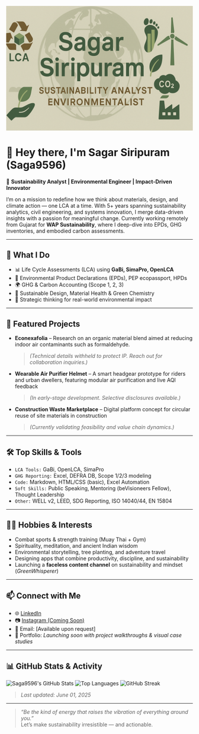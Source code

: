 ![Sagar Siripuram - Sustainability Analyst](./banner.png)
# 👋 Hey there, I'm Sagar Siripuram (Saga9596)

🌿 **Sustainability Analyst | Environmental Engineer | Impact-Driven Innovator**

I’m on a mission to redefine how we think about materials, design, and climate action — one LCA at a time. With 5+ years spanning sustainability analytics, civil engineering, and systems innovation, I merge data-driven insights with a passion for meaningful change. Currently working remotely from Gujarat for **WAP Sustainability**, where I deep-dive into EPDs, GHG inventories, and embodied carbon assessments.

---

## 💼 What I Do

- 📊 Life Cycle Assessments (LCA) using **GaBi, SimaPro, OpenLCA**
- 📃 Environmental Product Declarations (EPDs), PEP ecopassport, HPDs
- 🌍 GHG & Carbon Accounting (Scope 1, 2, 3)
- 🧪 Sustainable Design, Material Health & Green Chemistry
- 🧠 Strategic thinking for real-world environmental impact

---

## 🚀 Featured Projects

- **Econexafolia** – Research on an organic material blend aimed at reducing indoor air contaminants such as formaldehyde.  
  > *(Technical details withheld to protect IP. Reach out for collaboration inquiries.)*

- **Wearable Air Purifier Helmet** – A smart headgear prototype for riders and urban dwellers, featuring modular air purification and live AQI feedback  
  > *(In early-stage development. Selective disclosures available.)*

- **Construction Waste Marketplace** – Digital platform concept for circular reuse of site materials in construction  
  > *(Currently validating feasibility and value chain dynamics.)*

---

## 🛠 Top Skills & Tools

- `LCA Tools:` GaBi, OpenLCA, SimaPro  
- `GHG Reporting:` Excel, DEFRA DB, Scope 1/2/3 modeling  
- `Code:` Markdown, HTML/CSS (basic), Excel Automation  
- `Soft Skills:` Public Speaking, Mentoring (beVisioneers Fellow), Thought Leadership  
- `Other:` WELL v2, LEED, SDG Reporting, ISO 14040/44, EN 15804

---

## 🧘‍♂️ Hobbies & Interests

- Combat sports & strength training (Muay Thai + Gym)  
- Spirituality, meditation, and ancient Indian wisdom  
- Environmental storytelling, tree planting, and adventure travel  
- Designing apps that combine productivity, discipline, and sustainability  
- Launching a **faceless content channel** on sustainability and mindset (*GreenWhisperer*)

---

## 📫 Connect with Me

- 🌐 [LinkedIn](https://www.linkedin.com/in/sagar-siripuram)
- 📷 [Instagram (Coming Soon)](https://instagram.com/greenwhisperer)
- 📧 Email: [Available upon request]
- 🧪 Portfolio: *Launching soon with project walkthroughs & visual case studies*

---

## 📊 GitHub Stats & Activity

![Saga9596's GitHub Stats](https://github-readme-stats.vercel.app/api?username=Saga9596&show_icons=true&theme=radical)
![Top Languages](https://github-readme-stats.vercel.app/api/top-langs/?username=Saga9596&layout=compact&theme=radical)
![GitHub Streak](https://github-readme-streak-stats.herokuapp.com/?user=Saga9596&theme=radical)

> _Last updated: June 01, 2025_

---

> _“Be the kind of energy that raises the vibration of everything around you.”_  
Let’s make sustainability irresistible — and actionable.
